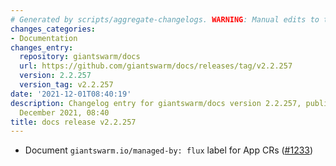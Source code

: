 ```yaml
---
# Generated by scripts/aggregate-changelogs. WARNING: Manual edits to this files will be overwritten.
changes_categories:
- Documentation
changes_entry:
  repository: giantswarm/docs
  url: https://github.com/giantswarm/docs/releases/tag/v2.2.257
  version: 2.2.257
  version_tag: v2.2.257
date: '2021-12-01T08:40:19'
description: Changelog entry for giantswarm/docs version 2.2.257, published on 01
  December 2021, 08:40
title: docs release v2.2.257
---
```


- Document `giantswarm.io/managed-by: flux` label for App CRs ([#1233](https://github.com/giantswarm/docs/pull/1233))
